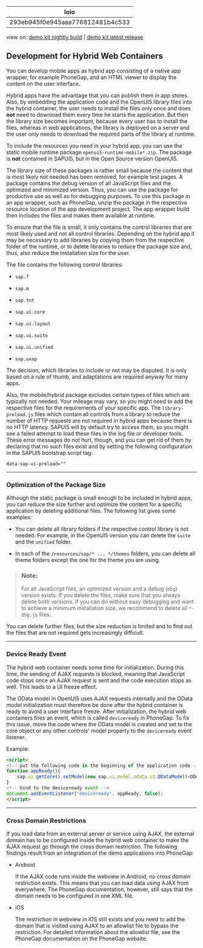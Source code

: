 <!-- loio293eb945f0e945aaa776812481b4c533 -->

| loio |
| -----|
| 293eb945f0e945aaa776812481b4c533 |

<div id="loio">

view on: [demo kit nightly build](https://sdk.openui5.org/nightly/#/topic/293eb945f0e945aaa776812481b4c533) | [demo kit latest release](https://sdk.openui5.org/topic/293eb945f0e945aaa776812481b4c533)</div>

## Development for Hybrid Web Containers

You can develop mobile apps as hybrid app consisting of a native app wrapper, for example PhoneGap, and an HTML viewer to display the content on the user interface.

Hybrid apps have the advantage that you can publish them in app stores. Also, by embedding the application code and the OpenUI5 library files into the hybrid container, the user needs to install the files only once and does **not** need to download them every time he starts the application. But then the library size becomes important, because every user has to install the files, whereas in web applications, the library is deployed on a server and the user only needs to download the required parts of the library at runtime.

To include the resources you need in your hybrid app, you can use the static mobile runtime package `openui5-runtime-mobile*.zip`. The package is **not** contained in SAPUI5, but in the Open Source version OpenUI5.

The library size of these packages is rather small because the content that is most likely not needed has been removed, for example test pages. A package contains the debug version of all JavaScript files and the optimized and minimized version. Thus, you can use the package for productive use as well as for debugging purposes. To use this package in an app wrapper, such as PhoneGap, unzip the package in the respective resource location of the app development project. The app wrapper build then includes the files and makes them available at runtime.

To ensure that the file is small, it only contains the control libraries that are most likely used and not all control libraries. Depending on the hybrid app it may be necessary to add libraries by copying them from the respective folder of the runtime, or to delete libraries to reduce the package size and, thus, also reduce the installation size for the user.

The file contains the following control libraries:

-   `sap.f`

-   `sap.m`

-   `sap.tnt`

-   `sap.ui.core`

-   `sap.ui.layout`

-   `sap.ui.suite`

-   `sap.ui.unified`

-   `sap.uxap`


The decision, which libraries to include or not may be disputed. It is only based on a rule of thumb, and adaptations are required anyway for many apps.

Also, the mobile/hybrid package excludes certain types of files which are typically not needed. Your mileage may vary, so you might need to add the respective files for the requirements of your specific app. The `library-preload.js` files which contain all controls from a library to reduce the number of HTTP requests are not required in hybrid apps because there is no HTTP latency. SAPUI5 will by default try to access them, so you might see a failed attempt to load these files in the log file or developer tools. These error messages do not hurt, though, and you can get rid of them by declaring that no such files exist and by setting the following configuration in the SAPUI5 bootstrap script tag:

```
data-sap-ui-preload=""
```

***

### Optimization of the Package Size

Although the static package is small enough to be included in hybrid apps, you can reduce the size further and optimize the content for a specific application by deleting additional files. The following list gives some examples:

-   You can delete all library folders if the respective control library is not needed. For example, in the OpenUI5 version you can delete the `suite` and the `unified` folder.

-   In each of the `/resources/sap/* ... */themes` folders, you can delete all theme folders except the one for the theme you are using.


> ### Note:  
> For all JavaScript files, an optimized version and a debug \(`dbg`\) version exists. If you delete the files, make sure that you always delete both versions. If you can do without easy debugging and want to achieve a minimum installation size, we recommend to delete all `*-dbg.js` files.

You can delete further files, but the size reduction is limited and to find out the files that are not required gets increasingly difficult.

***

<a name="loio293eb945f0e945aaa776812481b4c533__section_N10018_N10011_N10001"/>

### Device Ready Event

The hybrid web container needs some time for initialization. During this time, the sending of AJAX requests is blocked, meaning that JavaScript code stops once an AJAX request is sent and the code execution stops as well. This leads to a UI freeze effect.

The OData model in OpenUI5 uses AJAX requests internally and the OData model initialization must therefore be done after the hybrid container is ready to avoid a user interface freeze. After initialization, the hybrid web containers fires an event, which is called `deviceready` in PhoneGap. To fix this issue, move the code where the OData model is created and set to the core object or any other controls' model property to the `deviceready` event listener.

Example:

```html
<script>
<!-- put the following code in the beginning of the application code -->
function appReady(){
    sap.ui.getCore().setModel(new sap.ui.model.odata.v2.ODataModel(<ODATA_URL>));
}
<!-- bind to the deviceready event -->
document.addEventListener("deviceready", appReady, false);
</script>
```

***

<a name="loio293eb945f0e945aaa776812481b4c533__section_N1003A_N10011_N10001"/>

### Cross Domain Restrictions

If you load data from an external server or service using AJAX, the external domain has to be configured inside the hybrid web container to make the AJAX request go through the cross domain restriction. The following findings result from an integration of the demo applications into PhoneGap:

-   Android

    If the AJAX code runs inside the webview in Android, no cross domain restriction exists. This means that you can load data using AJAX from everywhere. The PhoneGap documentation, however, still says that the domain needs to be configured in one XML file.

-   iOS

    The restriction in webview in iOS still exists and you need to add the domain that is visited using AJAX to an allowlist file to bypass the restriction. For detailed information about the allowlist file, see the PhoneGap documentation on the PhoneGap website.


